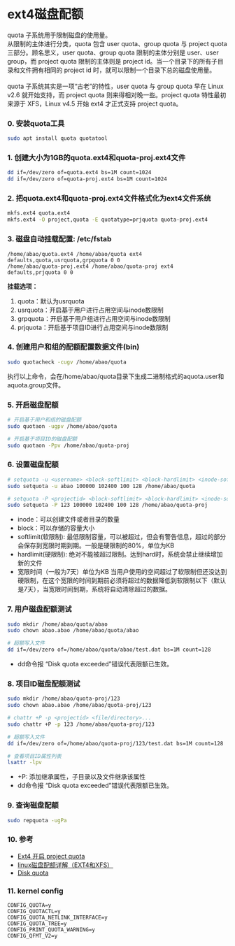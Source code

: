 # ext4磁盘配额
quota 子系统用于限制磁盘的使用量。<br/>
从限制的主体进行分类，quota 包含 user quota、group quota 与 project quota 三部分。顾名思义，user quota、group quota 限制的主体分别是 user、user group，而 project quota 限制的主体则是 project id。当一个目录下的所有子目录和文件拥有相同的 project id 时，就可以限制一个目录下总的磁盘使用量。<br/><br/>
quota 子系统其实是一项“古老”的特性，user quota 与 group quota 早在 Linux v2.6 就开始支持，而 project quota 则来得相对晚一些。project quota 特性最初来源于 XFS，Linux v4.5 开始 ext4 才正式支持 project quota。

### 0. 安装quota工具
```sh
sudo apt install quota quotatool
```

### 1. 创建大小为1GB的quota.ext4和quota-proj.ext4文件
```sh
dd if=/dev/zero of=quota.ext4 bs=1M count=1024
dd if=/dev/zero of=quota-proj.ext4 bs=1M count=1024
```

### 2. 把quota.ext4和quota-proj.ext4文件格式化为ext4文件系统
```sh
mkfs.ext4 quota.ext4
mkfs.ext4 -O project,quota -E quotatype=prjquota quota-proj.ext4
```

### 3. 磁盘自动挂载配置: /etc/fstab
```fstab
/home/abao/quota.ext4 /home/abao/quota ext4 defaults,quota,usrquota,grpquota 0 0
/home/abao/quota-proj.ext4 /home/abao/quota-proj ext4 defaults,prjquota 0 0
```
**挂载选项：**
1. quota：默认为usrquota
2. usrquota：开启基于用户进行占用空间与inode数限制
3. grpquota：开启基于用户组进行占用空间与inode数限制
4. prjquota：开启基于项目ID进行占用空间与inode数限制

### 4. 创建用户和组的配额配置数据文件(bin)
```sh
sudo quotacheck -cugv /home/abao/quota
```
执行以上命令，会在/home/abao/quota目录下生成二进制格式的aquota.user和aquota.group文件。

### 5. 开启磁盘配额
```sh
# 开启基于用户和组的磁盘配额
sudo quotaon -ugpv /home/abao/quota

# 开启基于项目ID的磁盘配额
sudo quotaon -Ppv /home/abao/quota-proj
```

### 6. 设置磁盘配额
```sh
# setquota -u <username> <block-softlimit> <block-hardlimit> <inode-softlimit> <inode-hardlimit> <mntpoint>
sudo setquota -u abao 100000 102400 100 128 /home/abao/quota

# setquota -P <projectid> <block-softlimit> <block-hardlimit> <inode-softlimit> <inode-hardlimit> <mntpoint>
sudo setquota -P 123 100000 102400 100 128 /home/abao/quota-proj
```
* inode：可以创建文件或者目录的数量
* block：可以存储的容量大小
* softlimit(软限制): 最低限制容量，可以被超过，但会有警告信息，超过的部分会保存到宽限时期到期。一般是硬限制的80%，单位为KB
* hardlimit(硬限制): 绝对不能被超过限制。达到hard时，系统会禁止继续增加新的文件
* 宽限时间（一般为7天）单位为KB
  当用户使用的空间超过了软限制但还没达到硬限制，在这个宽限的时间到期前必须将超过的数据降低到软限制以下（默认是7天），当宽限时间到期，系统将自动清除超过的数据。

### 7. 用户磁盘配额测试
```sh
sudo mkdir /home/abao/quota/abao
sudo chown abao.abao /home/abao/quota/abao

# 超额写入文件
dd if=/dev/zero of=/home/abao/quota/abao/test.dat bs=1M count=128
```
* dd命令报 “Disk quota exceeded”错误代表限额已生效。

### 8. 项目ID磁盘配额测试
```sh
sudo mkdir /home/abao/quota-proj/123
sudo chown abao.abao /home/abao/quota-proj/123

# chattr +P -p <projectid> <file/directory>...
sudo chattr +P -p 123 /home/abao/quota-proj/123

# 超额写入文件
dd if=/dev/zero of=/home/abao/quota-proj/123/test.dat bs=1M count=128

# 查看项目ID属性列表
lsattr -lpv
```
* +P: 添加继承属性，子目录以及文件继承该属性
* dd命令报 “Disk quota exceeded”错误代表限额已生效。

### 9. 查询磁盘配额
```sh
sudo repquota -ugPa
```

### 10. 参考
* [Ext4 开启 project quota](https://developer.aliyun.com/article/763211)
* [linux磁盘配额详解（EXT4和XFS）](https://blog.csdn.net/shengjie87/article/details/106833741)
* [Disk quota](https://wiki.archlinux.org/title/Disk_quota)

### 11. kernel config
```
CONFIG_QUOTA=y
CONFIG_QUOTACTL=y
CONFIG_QUOTA_NETLINK_INTERFACE=y
CONFIG_QUOTA_TREE=y
CONFIG_PRINT_QUOTA_WARNING=y
CONFIG_QFMT_V2=y
```
